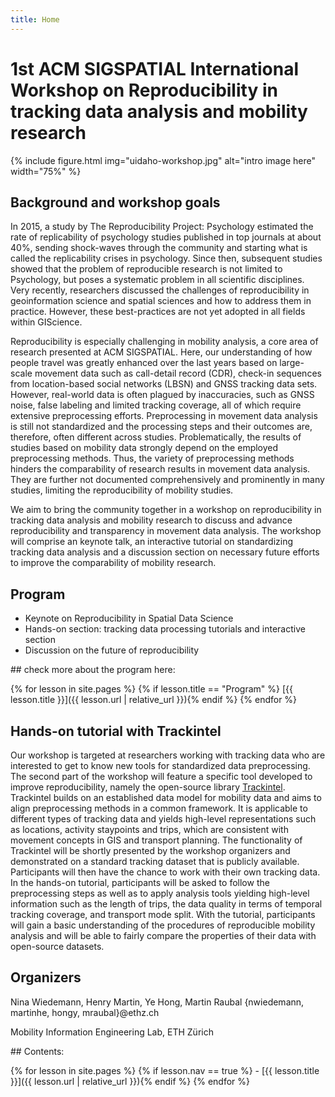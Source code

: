 ```yaml
---
title: Home
---
```


# 1st ACM SIGSPATIAL International Workshop on Reproducibility in tracking data analysis and mobility research

{% include figure.html img="uidaho-workshop.jpg" alt="intro image here" width="75%" %}

## Background and workshop goals

In 2015, a study by The Reproducibility Project: Psychology estimated the rate of replicability of psychology studies published in top journals at about 40%, sending shock-waves through the community and starting what is called the replicability crises in psychology. Since then, subsequent studies showed that the problem of reproducible research is not limited to Psychology, but poses a systematic problem in all scientific disciplines. Very recently, researchers discussed the challenges of reproducibility in geoinformation science and spatial sciences and how to address them in practice. However, these best-practices are not yet adopted in all fields within GIScience.

Reproducibility is especially challenging in mobility analysis, a core area of research presented at ACM SIGSPATIAL. Here, our understanding of how people travel was greatly enhanced over the last years based on large-scale movement data such as call-detail record (CDR), check-in sequences from location-based social networks (LBSN) and GNSS tracking data sets. However, real-world data is often plagued by inaccuracies, such as GNSS noise, false labeling and limited tracking coverage, all of which require extensive preprocessing efforts. 
Preprocessing in movement data analysis is still not standardized and the processing steps and their outcomes are, therefore, often different across studies. Problematically, the results of studies based on mobility data strongly depend on the employed preprocessing methods. Thus, the variety of preprocessing methods hinders the comparability of research results in movement data analysis. They are further not documented comprehensively and prominently in many studies, limiting the reproducibility of mobility studies.

We aim to bring the community together in a workshop on reproducibility in tracking data analysis and mobility research to discuss and advance reproducibility and transparency in movement data analysis. The workshop will comprise an keynote talk, an interactive tutorial on standardizing tracking data analysis and a discussion section on necessary future efforts to improve the comparability of mobility research.

## Program

* Keynote on Reproducibility in Spatial Data Science
* Hands-on section: tracking data processing tutorials and interactive section
* Discussion on the future of reproducibility

<div class="toc" markdown="1">
## check more about the program here:

{% for lesson in site.pages %}
{% if lesson.title == "Program" %} [{{ lesson.title }}]({{ lesson.url | relative_url }}){% endif %}
{% endfor %}
</div>

## Hands-on tutorial with Trackintel

Our workshop is targeted at researchers working with tracking data who are interested to get to know new tools for standardized data preprocessing. The second part of the workshop will feature a specific tool developed to improve reproducibility, namely the open-source library [Trackintel](https://github.com/mie-lab/trackintel). Trackintel builds on an established data model for mobility data and aims to align preprocessing methods in a common framework. It is applicable to different types of tracking data and yields high-level representations such as locations, activity staypoints and trips, which are consistent with movement concepts in GIS and transport planning. The functionality of Trackintel will be shortly presented by the workshop organizers and demonstrated on a standard tracking dataset that is publicly available. Participants will then have the chance to work with their own tracking data. In the hands-on tutorial, participants will be asked to follow the preprocessing steps as well as to apply analysis tools yielding high-level information such as the length of trips, the data quality in terms of temporal tracking coverage, and transport mode split. With the tutorial, participants will gain a basic understanding of the procedures of reproducible mobility analysis and will be able to fairly compare the properties of their data with open-source datasets. 

## Organizers
<!-- would be cool to have the images and seperate contact details (github, linkedin etc.) -->
Nina Wiedemann, Henry Martin, Ye Hong, Martin Raubal
{nwiedemann, martinhe, hongy, mraubal}@ethz.ch

Mobility Information Engineering Lab, ETH Zürich

<div class="toc" markdown="1">
## Contents:

{% for lesson in site.pages %}
{% if lesson.nav == true %} - [{{ lesson.title }}]({{ lesson.url | relative_url }}){% endif %}
{% endfor %}
</div>

<!-- Hosted by [University of Idaho Library](http://www.lib.uidaho.edu/), {{ site.pub_year }}. -->


<!-- > images and content: cc-by-sa <a href="https://github.com/{{ site.github_username }}">{{ site.author }}</a> {{ site.pub_year}} (get [source code]({{ site.repo }})).
> Last build date: {{ site.time | date: "%Y-%m-%d" }}.
>
> <a href="http://creativecommons.org/licenses/by-sa/4.0/" rel="license"><img style="border-width: 0;" src="https://i.creativecommons.org/l/by-sa/4.0/88x31.png" alt="Creative Commons License" /></a> -->
